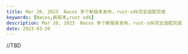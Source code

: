 ```yaml
---
title: Mar 20, 2023  Nacos 多个新版本发布，rust-sdk完全适配完成
keywords: [Nacos,新版本,rust-sdk]
description: Mar 20, 2023  Nacos 多个新版本发布，rust-sdk完全适配完成
date: 2023-03-20
---
```

//TBD